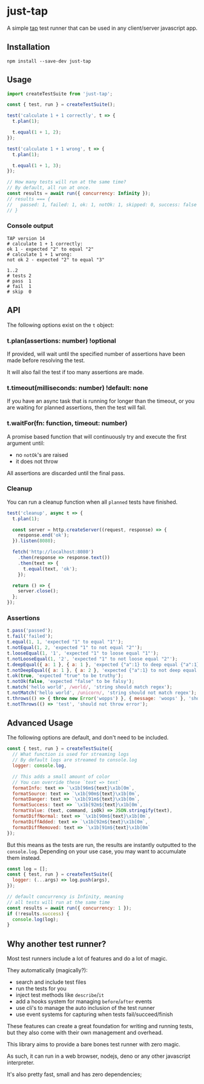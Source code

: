 # just-tap
A simple [tap](https://testanything.org) test runner that can be used in any client/server javascript app.

## Installation
```
npm install --save-dev just-tap
```

## Usage
```javascript
import createTestSuite from 'just-tap';

const { test, run } = createTestSuite();

test('calculate 1 + 1 correctly', t => {
  t.plan(1);

  t.equal(1 + 1, 2);
});

test('calculate 1 + 1 wrong', t => {
  t.plan(1);

  t.equal(1 + 1, 3);
});

// How many tests will run at the same time?
// By default, all run at once.
const results = await run({ concurrency: Infinity });
// results === {
//   passed: 1, failed: 1, ok: 1, notOk: 1, skipped: 0, success: false
// }
```

### Console output
```
TAP version 14
# calculate 1 + 1 correctly:
ok 1 - expected "2" to equal "2"
# calculate 1 + 1 wrong:
not ok 2 - expected "2" to equal "3"

1..2
# tests 2
# pass  1
# fail  1
# skip  0
```

## API
The following options exist on the `t` object:

### t.plan(assertions: number) !optional
If provided, will wait until the specified number of assertions have been made before resolving the test.

It will also fail the test if too many assertions are made.

### t.timeout(milliseconds: number) !default: none
If you have an async task that is running for longer than the timeout, or you are waiting for planned assertions, then the test will fail.

### t.waitFor(fn: function, timeout: number)
A promise based function that will continuously try and execute the first argument until:
- no `notOk`'s are raised
- it does not throw

All assertions are discarded until the final pass.

### Cleanup
You can run a cleanup function when all `planned` tests have finished.

```javascript
test('cleanup', async t => {
  t.plan(1);

  const server = http.createServer((request, response) => {
    response.end('ok');
  }).listen(8080);

  fetch('http://localhost:8080')
    .then(response => response.text())
    .then(text => {
      t.equal(text, 'ok');
    });

  return () => {
    server.close();
  };
});
```

### Assertions
```javascript
t.pass('passed');
t.fail('failed');
t.equal(1, 1, 'expected "1" to equal "1"');
t.notEqual(1, 2, 'expected "1" to not equal "2"');
t.looseEqual(1, '1', 'expected "1" to loose equal "1"');
t.notLooseEqual(1, '2', 'expected "1" to not loose equal "2"');
t.deepEqual({ a: 1 }, { a: 1 }, 'expected {"a":1} to deep equal {"a":1}');
t.notDeepEqual({ a: 1 }, { a: 2 }, 'expected {"a":1} to not deep equal {"a":2}');
t.ok(true, 'expected "true" to be truthy');
t.notOk(false, 'expected "false" to be falsy');
t.match('hello world', /world/, 'string should match regex');
t.notMatch('hello world', /unicorn/, 'string should not match regex');
t.throws(() => { throw new Error('wopps') }, { message: 'woops' }, 'should throw error');
t.notThrows(() => 'test', 'should not throw error');
```

## Advanced Usage
The following options are default, and don't need to be included.

```javascript
const { test, run } = createTestSuite({
  // What function is used for streaming logs
  // By default logs are streamed to console.log
  logger: console.log,

  // This adds a small amount of color
  // You can override these `text => text`
  formatInfo: text => `\x1b[96m${text}\x1b[0m`,
  formatSource: text => `\x1b[90m${text}\x1b[0m`,
  formatDanger: text => `\x1b[91m${text}\x1b[0m`,
  formatSuccess: text => `\x1b[92m${text}\x1b[0m`,
  formatValue: (text, command, isOk) => JSON.stringify(text),
  formatDiffNormal: text => `\x1b[90m${text}\x1b[0m`,
  formatDiffAdded: text => `\x1b[92m${text}\x1b[0m`,
  formatDiffRemoved: text => `\x1b[91m${text}\x1b[0m`
});
```

But this means as the tests are run, the results are instantly outputted to the `console.log`. Depending on your use case, you may want to accumulate them instead.

```javascript
const log = [];
const { test, run } = createTestSuite({
  logger: (...args) => log.push(args),
});

// default concurrency is Infinity, meaning
// all tests will run at the same time
const results = await run({ concurrency: 1 });
if (!results.success) {
  console.log(log);
}
```

## Why another test runner?
Most test runners include a lot of features and do a lot of magic.

They automatically (magically?):
- search and include test files
- run the tests for you
- inject test methods like `describe`/`it`
- add a hooks system for managing `before`/`after` events
- use cli's to manage the auto inclusion of the test runner
- use event systems for capturing when tests fail/succeed/finish

These features can create a great foundation for writing and running tests, but they also come with their own management and overhead.

This library aims to provide a bare bones test runner with zero magic.

As such, it can run in a web browser, nodejs, deno or any other javascript interpreter.

It's also pretty fast, small and has zero dependencies;
